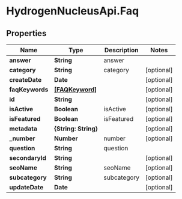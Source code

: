 # HydrogenNucleusApi.Faq

## Properties
Name | Type | Description | Notes
------------ | ------------- | ------------- | -------------
**answer** | **String** | answer | 
**category** | **String** | category | [optional] 
**createDate** | **Date** |  | [optional] 
**faqKeywords** | [**[FAQKeyword]**](FAQKeyword.md) |  | [optional] 
**id** | **String** |  | [optional] 
**isActive** | **Boolean** | isActive | [optional] 
**isFeatured** | **Boolean** | isFeatured | [optional] 
**metadata** | **{String: String}** |  | [optional] 
**_number** | **Number** | number | [optional] 
**question** | **String** | question | 
**secondaryId** | **String** |  | [optional] 
**seoName** | **String** | seoName | [optional] 
**subcategory** | **String** | subcategory | [optional] 
**updateDate** | **Date** |  | [optional] 



